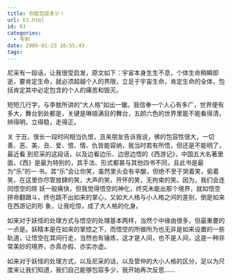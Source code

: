 ```yaml
---
title: 你能包容多少！
url: 63.html
id: 63
categories:
  - 写到
date: 2006-01-23 16:55:43
tags:
---
```


尼采有一段话，让我很受启发，原文如下：宇宙本身生生不息，个体生命稍瞬即逝，要肯定生命，就必须超越个人的界限，立足于宇宙生命，肯定生命的全体，包括肯定其中必定包含的个人的痛苦和毁灭。  
  
短短几行字，与李敖所讲的“大人格”如出一辙。我信奉一个人心有多广，世界便有多大，舞台到处都是，关键是琳琅满目的舞台，五颜六色的世界里能不能看得清，辨得明，立得稳，走得正。  
  
关 于丑，很长一段时间相当仇恨，且来朋友告诉我说，佛的包容性很大，一切善、恶、美、丑、爱、恨、情、仇皆能容纳，我当时若有所悟，但还是不能明了，最近看 到尼采的这段话，以及边看边乐、边思边悟的《西游记》，中国五大名著里面，《西》是最为特别的，其手法、形式都甚与其他四书不同，且此书是最为“乐”的一 书。其“乐”会让你笑，虽然里头会有辛酸，但绝不至于哭着笑，偷着笑，在这里你尽管放肆的笑，大声的笑，开怀的笑，无拘束的笑。因为，我们会连同悟空的除 妖一般痛快，但我觉得悟空的神化，终究未能出那个境界，就如悟空拼命翻跟斗，终也跳不出如来的掌心，又如大人格与小人格之间的差别，倒是如来在西游记的形 象，让我吃惊，成了大人格的化身。  
  
如来对于妖怪的处理方式与悟空的处理基本两样，当然个中缘由很多，但最重要的一点是。妖精本是在如来的掌控之下，而悟空的所做所为也无非是如来设置的一些轨道，让悟空在其间行走，当然也有锤炼，这才是人间，也不是人间，这是一种非常美妙的境界，亦真亦假、亦实亦虚。  
  
如来对于妖怪的处理方式，以及尼采的话，以及管仲的大小人格的区分，足以为尺度来让我们知道，我们自己能够包容多少，我开始再次反思……